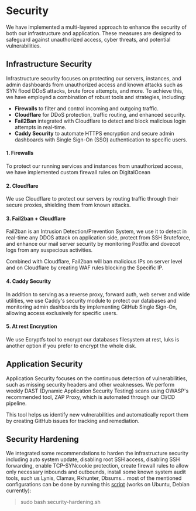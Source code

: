 # Security
We have implemented a multi-layered approach to enhance the security of both our infrastructure and application. These measures are designed to safeguard against unauthorized access, cyber threats, and potential vulnerabilities.

## Infrastructure Security
Infrastructure security focuses on protecting our servers, instances, and admin dashboards from unauthorized access and known attacks such as SYN flood DDoS attacks, brute force attempts, and more. To achieve this, we have employed a combination of robust tools and strategies, including:

- **Firewalls** to filter and control incoming and outgoing traffic.
- **Cloudflare** for DDoS protection, traffic routing, and enhanced security.
- **Fail2Ban** integrated with Cloudflare to detect and block malicious login attempts in real-time.
- **Caddy Security** to automate HTTPS encryption and secure admin dashboards with Single Sign-On (SSO) authentication to specific users.

#### 1. Firewalls
To protect our running services and instances from unauthorized access, we have implemented custom firewall rules on DigitalOcean


#### 2. Cloudflare
We use Cloudflare to protect our servers by routing traffic through their secure proxies, shielding them from known attacks.

#### 3. Fail2ban + Cloudflare
Fail2ban is an Intrusion Detection/Prevention System, we use it to detect in real-time any DDOS attack on application side, protect from SSH Bruteforce, and enhance our mail server security by monitoring Postfix and dovecot logs from any suspecious activities.

Combined with Cloudflare, Fail2ban will ban malicious IPs on server level and on Cloudflare by creating WAF rules blocking the Specific IP.


#### 4. Caddy Security
In addition to serving as a reverse proxy, forward auth, web server and wide utilities, we use Caddy's security module to protect our databases and monitoring admin dashboards by implementing GitHub Single Sign-On, allowing access exclusively for specific users.


#### 5. At rest Encryption
We use Ecryptfs tool to encrypt our databases filesystem at rest, luks is another option if you prefer to encrypt the whole disk.


## Application Security

Application Security focuses on the continuous detection of vulnerabilities, such as missing security headers and other weaknesses. We perform weekly DAST (Dynamic Application Security Testing) scans using OWASP's recommended tool, ZAP Proxy, which is automated through our CI/CD pipeline.

This tool helps us identify new vulnerabilities and automatically report them by creating GitHub issues for tracking and remediation.


## Security Hardening
We integrated some recommendations to harden the infrastructure security including auto system update, disabling root SSH access, disabling SSH forwarding, enable TCP-SYNcookie protection, create firewall rules to allow only necessary inbounds and outbounds, install some known system audit tools, such us Lynis, Clamav, Rkhunter, Dbsums...
most of the mentioned configurations can be done by running this [script](https://github.com/ankaboot-source/casa-webapp-guide/tree/main/security-hardening.sh) (works on Ubuntu, Debian currently):
> sudo bash security-hardening.sh
